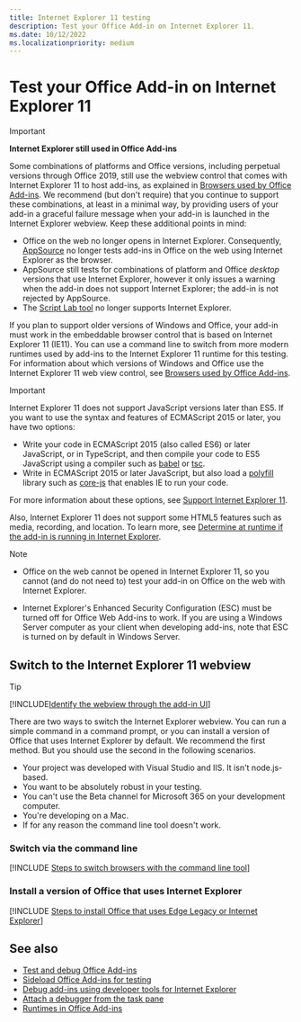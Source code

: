 ```yaml
---
title: Internet Explorer 11 testing
description: Test your Office Add-in on Internet Explorer 11.
ms.date: 10/12/2022
ms.localizationpriority: medium
---
```


# Test your Office Add-in on Internet Explorer 11

> [!IMPORTANT]
> **Internet Explorer still used in Office Add-ins**
>
> Some combinations of platforms and Office versions, including perpetual versions through Office 2019, still use the webview control that comes with Internet Explorer 11 to host add-ins, as explained in [Browsers used by Office Add-ins](../concepts/browsers-used-by-office-web-add-ins.md). We recommend (but don't require) that you continue to support these combinations, at least in a minimal way, by providing users of your add-in a graceful failure message when your add-in is launched in the Internet Explorer webview. Keep these additional points in mind:
>
> - Office on the web no longer opens in Internet Explorer. Consequently, [AppSource](/office/dev/store/submit-to-appsource-via-partner-center) no longer tests add-ins in Office on the web using Internet Explorer as the browser.
> - AppSource still tests for combinations of platform and Office *desktop* versions that use Internet Explorer, however it only issues a warning when the add-in does not support Internet Explorer; the add-in is not rejected by AppSource.
> - The [Script Lab tool](../overview/explore-with-script-lab.md) no longer supports Internet Explorer.

If you plan to support older versions of Windows and Office, your add-in must work in the embeddable browser control that is based on Internet Explorer 11 (IE11). You can use a command line to switch from more modern runtimes used by add-ins to the Internet Explorer 11 runtime for this testing. For information about which versions of Windows and Office use the Internet Explorer 11 web view control, see [Browsers used by Office Add-ins](../concepts/browsers-used-by-office-web-add-ins.md).

> [!IMPORTANT]
> Internet Explorer 11 does not support JavaScript versions later than ES5. If you want to use the syntax and features of ECMAScript 2015 or later, you have two options:
>
> - Write your code in ECMAScript 2015 (also called ES6) or later JavaScript, or in TypeScript, and then compile your code to ES5 JavaScript using a compiler such as [babel](https://babeljs.io/) or [tsc](https://www.typescriptlang.org/index.html).
> - Write in ECMAScript 2015 or later JavaScript, but also load a [polyfill](https://en.wikipedia.org/wiki/Polyfill_(programming)) library such as [core-js](https://github.com/zloirock/core-js) that enables IE to run your code.
>
> For more information about these options, see [Support Internet Explorer 11](../develop/support-ie-11.md).
>
> Also, Internet Explorer 11 does not support some HTML5 features such as media, recording, and location. To learn more, see [Determine at runtime if the add-in is running in Internet Explorer](../develop/support-ie-11.md#determine-at-runtime-if-the-add-in-is-running-in-internet-explorer).

> [!NOTE]
> - Office on the web cannot be opened in Internet Explorer 11, so you cannot (and do not need to) test your add-in on Office on the web with Internet Explorer.
>
> - Internet Explorer's Enhanced Security Configuration (ESC) must be turned off for Office Web Add-ins to work. If you are using a Windows Server computer as your client when developing add-ins, note that ESC is turned on by default in Windows Server.

## Switch to the Internet Explorer 11 webview

> [!TIP]
> [!INCLUDE[Identify the webview through the add-in UI](../includes/identify-webview-in-ui.md)]

There are two ways to switch the Internet Explorer webview. You can run a simple command in a command prompt, or you can install a version of Office that uses Internet Explorer by default. We recommend the first method. But you should use the second in the following scenarios.

- Your project was developed with Visual Studio and IIS. It isn't node.js-based.
- You want to be absolutely robust in your testing.
- You can't use the Beta channel for Microsoft 365 on your development computer.
- You're developing on a Mac. 
- If for any reason the command line tool doesn't work.

### Switch via the command line

[!INCLUDE [Steps to switch browsers with the command line tool](../includes/use-legacy-edge-or-ie.md)]

### Install a version of Office that uses Internet Explorer

[!INCLUDE [Steps to install Office that uses Edge Legacy or Internet Explorer](../includes/install-office-that-uses-legacy-edge-or-ie.md)]

## See also

- [Test and debug Office Add-ins](test-debug-office-add-ins.md)
- [Sideload Office Add-ins for testing](create-a-network-shared-folder-catalog-for-task-pane-and-content-add-ins.md)
- [Debug add-ins using developer tools for Internet Explorer](debug-add-ins-using-f12-tools-ie.md)
- [Attach a debugger from the task pane](attach-debugger-from-task-pane.md)
- [Runtimes in Office Add-ins](runtimes.md)